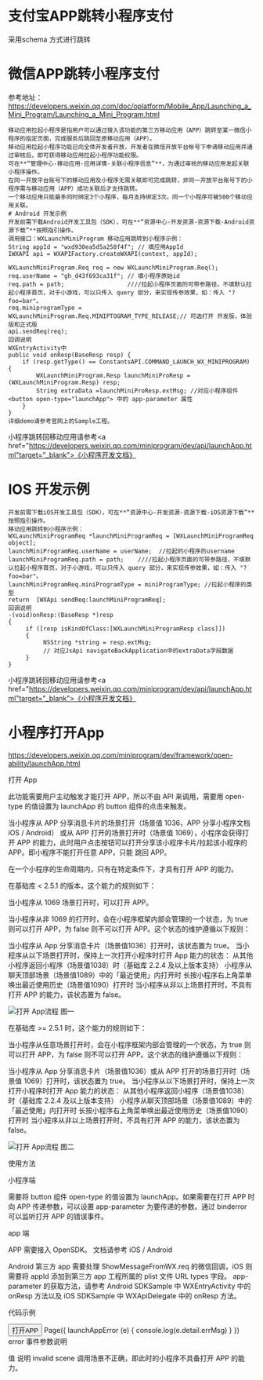 # 支付宝APP跳转小程序支付
采用schema 方式进行跳转

# 微信APP跳转小程序支付

参考地址：https://developers.weixin.qq.com/doc/oplatform/Mobile_App/Launching_a_Mini_Program/Launching_a_Mini_Program.html
```
移动应用拉起小程序是指用户可以通过接入该功能的第三方移动应用（APP）跳转至某一微信小程序的指定页面，完成服务后跳回至原移动应用（APP）。
移动应用拉起小程序功能已向全体开发者开放，开发者在微信开放平台帐号下申请移动应用并通过审核后，即可获得移动应用拉起小程序功能权限。
可在**“管理中心-移动应用-应用详情-关联小程序信息”**，为通过审核的移动应用发起关联小程序操作。
在同一开放平台账号下的移动应用及小程序无需关联即可完成跳转，非同一开放平台账号下的小程序需与移动应用（APP）成功关联后才支持跳转。
一个移动应用只能最多同时绑定3个小程序，每月支持绑定3次。同一个小程序可被500个移动应用关联。
# Android 开发示例
开发前需下载Android开发工具包（SDK），可在**“资源中心-开发资源-资源下载-Android资源下载”**按照指引操作。
调用接口：WXLaunchMiniProgram 移动应用跳转到小程序示例：
String appId = "wxd930ea5d5a258f4f"; // 填应用AppId
IWXAPI api = WXAPIFactory.createWXAPI(context, appId);

WXLaunchMiniProgram.Req req = new WXLaunchMiniProgram.Req();
req.userName = "gh_d43f693ca31f"; // 填小程序原始id
req.path = path;                  ////拉起小程序页面的可带参路径，不填默认拉起小程序首页，对于小游戏，可以只传入 query 部分，来实现传参效果，如：传入 "?foo=bar"。
req.miniprogramType = WXLaunchMiniProgram.Req.MINIPTOGRAM_TYPE_RELEASE;// 可选打开 开发版，体验版和正式版
api.sendReq(req);
回调说明
WXEntryActivity中
public void onResp(BaseResp resp) {
    if (resp.getType() == ConstantsAPI.COMMAND_LAUNCH_WX_MINIPROGRAM) {
        WXLaunchMiniProgram.Resp launchMiniProResp = (WXLaunchMiniProgram.Resp) resp;
        String extraData =launchMiniProResp.extMsg; //对应小程序组件 <button open-type="launchApp"> 中的 app-parameter 属性
    }
}
详细demo请参考官网上的Sample工程。
```
小程序跳转回移动应用请参考<a href="https://developers.weixin.qq.com/miniprogram/dev/api/launchApp.html"target="_blank">《小程序开发文档》

# IOS 开发示例

```
开发前需下载iOS开发工具包（SDK），可在**“资源中心-开发资源-资源下载-iOS资源下载”**按照指引操作。
移动应用跳转到小程序示例：
WXLaunchMiniProgramReq *launchMiniProgramReq = [WXLaunchMiniProgramReq object];
launchMiniProgramReq.userName = userName;  //拉起的小程序的username
launchMiniProgramReq.path = path;    ////拉起小程序页面的可带参路径，不填默认拉起小程序首页，对于小游戏，可以只传入 query 部分，来实现传参效果，如：传入 "?foo=bar"。
launchMiniProgramReq.miniProgramType = miniProgramType; //拉起小程序的类型
return  [WXApi sendReq:launchMiniProgramReq];
回调说明
-(void)onResp:(BaseResp *)resp 
{
     if ([resp isKindOfClass:[WXLaunchMiniProgramResp class]])
     {
          NSString *string = resp.extMsg;
          // 对应JsApi navigateBackApplication中的extraData字段数据
     }
}
```
小程序跳转回移动应用请参考<a href="https://developers.weixin.qq.com/miniprogram/dev/api/launchApp.html"target="_blank">《小程序开发文档》
    
# 小程序打开App


https://developers.weixin.qq.com/miniprogram/dev/framework/open-ability/launchApp.html

打开 App

此功能需要用户主动触发才能打开 APP，所以不由 API 来调用，需要用 open-type 的值设置为 launchApp 的 button 组件的点击来触发。

当小程序从 APP 分享消息卡片的场景打开（场景值 1036，APP 分享小程序文档 iOS / Android） 或从 APP 打开的场景打开时（场景值 1069），小程序会获得打开 APP 的能力，此时用户点击按钮可以打开分享该小程序卡片/拉起该小程序的 APP。即小程序不能打开任意 APP，只能 跳回 APP。

在一个小程序的生命周期内，只有在特定条件下，才具有打开 APP 的能力。

在基础库 < 2.5.1 的版本，这个能力的规则如下：

当小程序从 1069 场景打开时，可以打开 APP。

当小程序从非 1069 的打开时，会在小程序框架内部会管理的一个状态，为 true 则可以打开 APP，为 false 则不可以打开 APP。这个状态的维护遵循以下规则：

当小程序从 App 分享消息卡片（场景值1036）打开时，该状态置为 true。
当小程序从以下场景打开时，保持上一次打开小程序时打开 App 能力的状态：
从其他小程序返回小程序（场景值1038）时（基础库 2.2.4 及以上版本支持）
小程序从聊天顶部场景（场景值1089）中的「最近使用」内打开时
长按小程序右上角菜单唤出最近使用历史（场景值1090）打开时
当小程序从非以上场景打开时，不具有打开 APP 的能力，该状态置为 false。

![打开 App流程](launch-app-new.991a7d95.png)
图一

在基础库 >= 2.5.1 时，这个能力的规则如下：

当小程序从任意场景打开时，会在小程序框架内部会管理的一个状态，为 true 则可以打开 APP，为 false 则不可以打开 APP。这个状态的维护遵循以下规则：

当小程序从 App 分享消息卡片（场景值1036）或从 APP 打开的场景打开时（场景值 1069）打开时，该状态置为 true。
当小程序从以下场景打开时，保持上一次打开小程序时打开 App 能力的状态：
从其他小程序返回小程序（场景值1038）时（基础库 2.2.4 及以上版本支持）
小程序从聊天顶部场景（场景值1089）中的「最近使用」内打开时
长按小程序右上角菜单唤出最近使用历史（场景值1090）打开时
当小程序从非以上场景打开时，不具有打开 APP 的能力，该状态置为 false。

![打开 App流程](launch-app-new.991a7d95.png)
图二


使用方法

小程序端

需要将 button 组件 open-type 的值设置为 launchApp。如果需要在打开 APP 时向 APP 传递参数，可以设置 app-parameter 为要传递的参数。通过 binderror 可以监听打开 APP 的错误事件。

app 端

APP 需要接入 OpenSDK。 文档请参考 iOS / Android

Android 第三方 app 需要处理 ShowMessageFromWX.req 的微信回调，iOS 则需要将 appId 添加到第三方 app 工程所属的 plist 文件 URL types 字段。 app-parameter 的获取方法，请参考 Android SDKSample 中 WXEntryActivity 中的 onResp 方法以及 iOS SDKSample 中 WXApiDelegate 中的 onResp 方法。

代码示例

<button open-type="launchApp" app-parameter="wechat" binderror="launchAppError">打开APP</button>
Page({
  launchAppError (e) {
    console.log(e.detail.errMsg)
  }
})
error 事件参数说明

值	说明
invalid scene	调用场景不正确，即此时的小程序不具备打开 APP 的能力。
